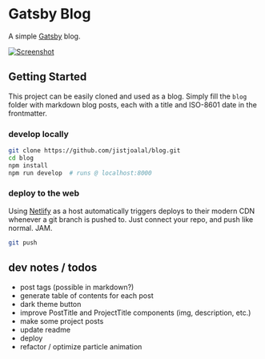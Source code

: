 # Gatsby Blog

A simple [Gatsby](https://gatsbyjs.org) blog.

[![Screenshot](https://jist-screenshotter.herokuapp.com/v1/desktop/https://jist-blog.netlify.com/)](https://jist-blog.netlify.com/)

## Getting Started

This project can be easily cloned and used as a blog. Simply fill the `blog` folder with markdown blog posts, each with a title and ISO-8601 date in the frontmatter.

### develop locally

```sh
git clone https://github.com/jistjoalal/blog.git
cd blog
npm install
npm run develop  # runs @ localhost:8000
```

### deploy to the web

Using [Netlify](https://www.netlify.com/) as a host automatically triggers deploys to their modern CDN whenever a git branch is pushed to. Just connect your repo, and push like normal. JAM.

```sh
git push
```

## dev notes / todos

- post tags (possible in markdown?)
- generate table of contents for each post
- dark theme button
- improve PostTitle and ProjectTitle components (img, description, etc.)
- make some project posts
- update readme
- deploy
- refactor / optimize particle animation
